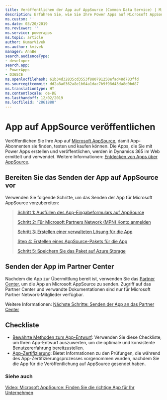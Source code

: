 ```yaml
---
title: Veröffentlichen der App auf AppSource (Common Data Service) | Microsoft Docs
description: Erfahren Sie, wie Sie Ihre Power Apps auf Microsoft AppSource veröffentlichen, damit Abonnenten sie finden, testen und kaufen können.
ms.custom: ''
ms.date: 03/20/2019
ms.reviewer: ''
ms.service: powerapps
ms.topic: article
author: KumarVivek
ms.author: kvivek
manager: AnnBe
search.audienceType:
- developer
search.app:
- PowerApps
- D365CE
ms.openlocfilehash: 61b34d32835cd3553f880791250efad48d783ffd
ms.sourcegitcommit: dd2a8a0362a8e1b64a1dac7b9f98d43da8d0bd87
ms.translationtype: HT
ms.contentlocale: de-DE
ms.lasthandoff: 12/02/2019
ms.locfileid: "2861888"
---
```

# <a name="publish-your-app-on-appsource"></a>App auf AppSource veröffentlichen

Veröffentlichen Sie Ihre App auf [Microsoft AppSource](https://appsource.microsoft.com), damit App-Abonnenten sie finden, testen und kaufen können. Die Apps, die Sie mit Power Apps erstellen und veröffentlichen, werden in Dynamics 365 im Web ermittelt und verwendet. Weitere Informationen: [Entdecken von Apps über AppSource](/powerapps/user/app-source). 

## <a name="prepare-for-submitting-your-app-on-appsource"></a>Bereiten Sie das Senden der App auf AppSource vor

Verwenden Sie folgende Schritte, um das Senden der App für Microsoft AppSource vorzubereiten:

> [Schritt 1: Ausfüllen des App-Eingabeformulars auf AppSource](fill-app-submission-form-appsource.md)
> 
> [Schritt 2: Für Microsoft Partners Network (MPN) Konto anmelden](register-microsoft-partner-network.md)
> 
> [Schritt 3: Erstellen einer verwalteten Lösung für die App](create-solution-app-appsource.md)
> 
> [Step 4: Erstellen eines AppSource-Pakets für die App](create-package-app-appsource.md)
> 
> [Schritt 5: Speichern Sie das Paket auf Azure Storage](store-appsource-package-azure-storage.md)

## <a name="submit-your-app-on-partner-center"></a>Senden der App im Partner Center

Nachdem die App zur Übermittlung bereit ist, verwenden Sie das [Partner Center](https://partner.microsoft.com/dashboard/account/v3/enrollment/introduction/azureisv), um die App an Microsoft AppSource zu senden. Zugriff auf das Partner Center und verwandte Dokumentationen sind nur für Microsoft Partner Network-Mitglieder verfügbar.

Weitere Informationen: [Nächste Schritte: Senden der App an das Partner Center](next-steps-submit-app-cloud-partner-portal.md)
  
## <a name="checklists"></a>Checkliste

- [Bewährte Methoden zum App-Entwurf](appendix-app-design-best-practices-checklist.md): Verwenden Sie diese Checkliste, um Ihren App-Entwurf auszuwerten, um die optimale und konsistente Benutzererfahrung bereitzustellen.
- [App-Zertifizierung](appendix-app-certification-checklist.md): Bietet Informationen zu den Prüfungen, die während des App-Zertifizierungsprozesses vorgenommen wurden, nachdem Sie die App für die Veröffentlichung auf AppSource gesendet haben. 
  
### <a name="see-also"></a>Siehe auch  
[Video: Microsoft AppSource: Finden Sie die richtige App für Ihr Unternehmen](https://youtu.be/hpq_Y9LuIB8)
 

